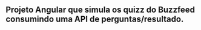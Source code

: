 <h2>Projeto Angular que simula os quizz do Buzzfeed consumindo uma API de perguntas/resultado.</h2>
